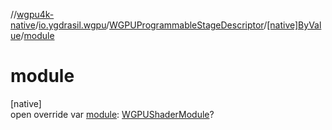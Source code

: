 //[wgpu4k-native](../../../../index.md)/[io.ygdrasil.wgpu](../../index.md)/[WGPUProgrammableStageDescriptor](../index.md)/[[native]ByValue](index.md)/[module](module.md)

# module

[native]\
open override var [module](module.md): [WGPUShaderModule](../../-w-g-p-u-shader-module/index.md)?